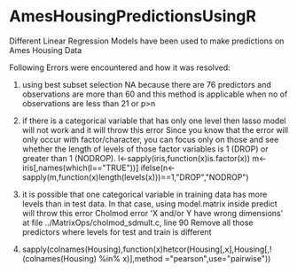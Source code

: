 # AmesHousingPredictionsUsingR
Different Linear Regression Models have been used to make predictions on Ames Housing Data

Following Errors were encountered and how it was resolved:
1) using best subset selection
NA because there are 76 predictors and observations are more than 60
and this method is applicable when no of observations are less than 21 or p>n

2) if there is a categorical variable that has only one level then lasso model will not work and it will throw this error
Since you know that the error will only occur with factor/character, you can focus only on those and see whether the length of levels of those factor variables is 1 (DROP) or greater than 1 (NODROP).
l<-sapply(iris,function(x)is.factor(x))
m<-iris[,names(which(l=="TRUE"))]
ifelse(n<-sapply(m,function(x)length(levels(x)))==1,"DROP","NODROP")

3) it is possible that one categorical variable in training data has more levels than in test data. In that case, using model.matrix inside predict will throw this error
Cholmod error 'X and/or Y have wrong dimensions' at file ../MatrixOps/cholmod_sdmult.c, line 90
Remove all those predictors where levels for test and train is different


4) sapply(colnames(Housing),function(x)hetcor(Housing[,x],Housing[,!(colnames(Housing) %in% x)],method ="pearson",use="pairwise"))

